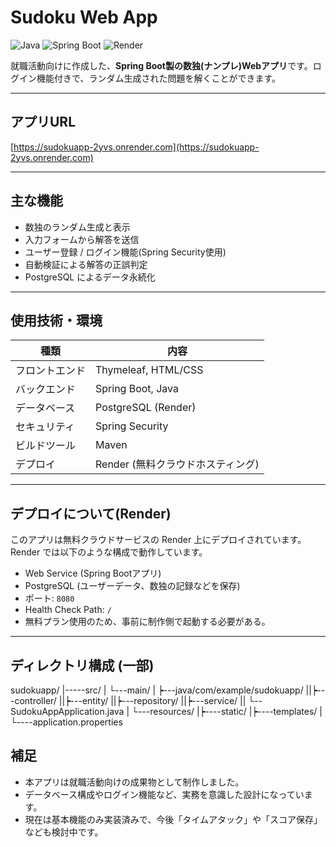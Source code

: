 # Sudoku Web App

![Java](https://img.shields.io/badge/Java-17-blue?logo=java)
![Spring Boot](https://img.shields.io/badge/Spring%20Boot-3.2-green?logo=spring)
![Render](https://img.shields.io/badge/Deploy-Render-purple)

就職活動向けに作成した、**Spring Boot製の数独(ナンプレ)Webアプリ**です。ログイン機能付きで、ランダム生成された問題を解くことができます。

---

## アプリURL

[https://sudokuapp-2yvs.onrender.com](https://sudokuapp-2yvs.onrender.com)

---

## 主な機能

- 数独のランダム生成と表示
- 入力フォームから解答を送信
- ユーザー登録 / ログイン機能(Spring Security使用)
- 自動検証による解答の正誤判定
- PostgreSQL によるデータ永続化

---

## 使用技術・環境

| 種類         | 内容                           |
|--------------|-------------------------------|
| フロントエンド | Thymeleaf, HTML/CSS           |
| バックエンド   | Spring Boot, Java             |
| データベース   | PostgreSQL (Render)           |
| セキュリティ   | Spring Security               |
| ビルドツール   | Maven                         |
| デプロイ      | Render (無料クラウドホスティング) | 

---

## デプロイについて(Render)

このアプリは無料クラウドサービスの Render 上にデプロイされています。
Render では以下のような構成で動作しています。

- Web Service (Spring Bootアプリ)
- PostgreSQL (ユーザーデータ、数独の記録などを保存)
- ポート: `8080`
- Health Check Path: `/`
- 無料プラン使用のため、事前に制作側で起動する必要がある。

---

## ディレクトリ構成 (一部)

sudokuapp/
|-----src/
| └---main/
| ┝---java/com/example/sudokuapp/
||┝---controller/
||┝---entity/
||┝---repository/
||┝---service/
|| └--SudokuAppApplication.java
| └---resources/
|┝----static/
|┝----templates/
|└----application.properties

## 補足

- 本アプリは就職活動向けの成果物として制作しました。
- データベース構成やログイン機能など、実務を意識した設計になっています。
- 現在は基本機能のみ実装済みで、今後「タイムアタック」や「スコア保存」なども検討中です。